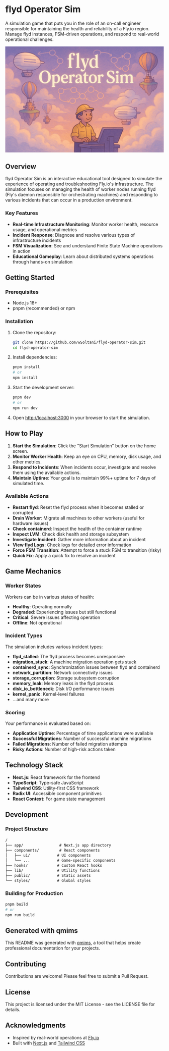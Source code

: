 # flyd Operator Sim

A simulation game that puts you in the role of an on-call engineer responsible for maintaining the health and reliability of a Fly.io region. Manage flyd instances, FSM-driven operations, and respond to real-world operational challenges.

![flyd Operator Sim](./public/hero.png)

## Overview

flyd Operator Sim is an interactive educational tool designed to simulate the experience of operating and troubleshooting Fly.io's infrastructure. The simulation focuses on managing the health of worker nodes running flyd (Fly's daemon responsible for orchestrating machines) and responding to various incidents that can occur in a production environment.

### Key Features

- **Real-time Infrastructure Monitoring**: Monitor worker health, resource usage, and operational metrics
- **Incident Response**: Diagnose and resolve various types of infrastructure incidents
- **FSM Visualization**: See and understand Finite State Machine operations in action
- **Educational Gameplay**: Learn about distributed systems operations through hands-on simulation

## Getting Started

### Prerequisites

- Node.js 18+
- pnpm (recommended) or npm

### Installation

1. Clone the repository:

   ```bash
   git clone https://github.com/wSoltani/flyd-operator-sim.git
   cd flyd-operator-sim
   ```

2. Install dependencies:

   ```bash
   pnpm install
   # or
   npm install
   ```

3. Start the development server:

   ```bash
   pnpm dev
   # or
   npm run dev
   ```

4. Open [http://localhost:3000](http://localhost:3000) in your browser to start the simulation.

## How to Play

1. **Start the Simulation**: Click the "Start Simulation" button on the home screen.
2. **Monitor Worker Health**: Keep an eye on CPU, memory, disk usage, and other metrics.
3. **Respond to Incidents**: When incidents occur, investigate and resolve them using the available actions.
4. **Maintain Uptime**: Your goal is to maintain 99%+ uptime for 7 days of simulated time.

### Available Actions

- **Restart flyd**: Reset the flyd process when it becomes stalled or corrupted
- **Drain Worker**: Migrate all machines to other workers (useful for hardware issues)
- **Check containerd**: Inspect the health of the container runtime
- **Inspect LVM**: Check disk health and storage subsystem
- **Investigate Incident**: Gather more information about an incident
- **View flyd Logs**: Check logs for detailed error information
- **Force FSM Transition**: Attempt to force a stuck FSM to transition (risky)
- **Quick Fix**: Apply a quick fix to resolve an incident

## Game Mechanics

### Worker States

Workers can be in various states of health:

- **Healthy**: Operating normally
- **Degraded**: Experiencing issues but still functional
- **Critical**: Severe issues affecting operation
- **Offline**: Not operational

### Incident Types

The simulation includes various incident types:

- **flyd_stalled**: The flyd process becomes unresponsive
- **migration_stuck**: A machine migration operation gets stuck
- **containerd_sync**: Synchronization issues between flyd and containerd
- **network_partition**: Network connectivity issues
- **storage_corruption**: Storage subsystem corruption
- **memory_leak**: Memory leaks in the flyd process
- **disk_io_bottleneck**: Disk I/O performance issues
- **kernel_panic**: Kernel-level failures
- ...and many more

### Scoring

Your performance is evaluated based on:

- **Application Uptime**: Percentage of time applications were available
- **Successful Migrations**: Number of successful machine migrations
- **Failed Migrations**: Number of failed migration attempts
- **Risky Actions**: Number of high-risk actions taken

## Technology Stack

- **Next.js**: React framework for the frontend
- **TypeScript**: Type-safe JavaScript
- **Tailwind CSS**: Utility-first CSS framework
- **Radix UI**: Accessible component primitives
- **React Context**: For game state management

## Development

### Project Structure

```
/
├── app/                # Next.js app directory
├── components/         # React components
│   ├── ui/            # UI components
│   └── ...            # Game-specific components
├── hooks/             # Custom React hooks
├── lib/               # Utility functions
├── public/            # Static assets
└── styles/            # Global styles
```

### Building for Production

```bash
pnpm build
# or
npm run build
```

## Generated with qmims

This README was generated with [qmims](https://github.com/wSoltani/qmims), a tool that helps create professional documentation for your projects.

## Contributing

Contributions are welcome! Please feel free to submit a Pull Request.

## License

This project is licensed under the MIT License - see the LICENSE file for details.

## Acknowledgments

- Inspired by real-world operations at [Fly.io](https://fly.io)
- Built with [Next.js](https://nextjs.org/) and [Tailwind CSS](https://tailwindcss.com/)

